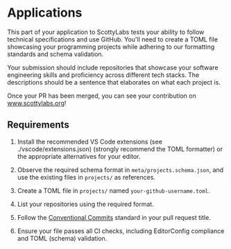 # Applications

This part of your application to ScottyLabs tests your ability to follow technical specifications and use GitHub. You'll need to create a TOML file showcasing your programming projects while adhering to our formatting standards and schema validation.

Your submission should include repositories that showcase your software engineering skills and proficiency across different tech stacks. The descriptions should be a sentence that elaborates on what each project is.

Once your PR has been merged, you can see your contribution on www.scottylabs.org!

## Requirements

1. Install the recommended VS Code extensions (see ./vscode/extensions.json) (strongly recommend the TOML formatter) or the appropriate alternatives for your editor.

2. Observe the required schema format in `meta/projects.schema.json`, and use the existing files in `projects/` as references.

3. Create a TOML file in `projects/` named `your-github-username.toml`.

4. List your repositories using the required format.

5. Follow the [Conventional Commits](https://www.conventionalcommits.org/en/v1.0.0/) standard in your pull request title.

6. Ensure your file passes all CI checks, including EditorConfig compliance and TOML (schema) validation.
